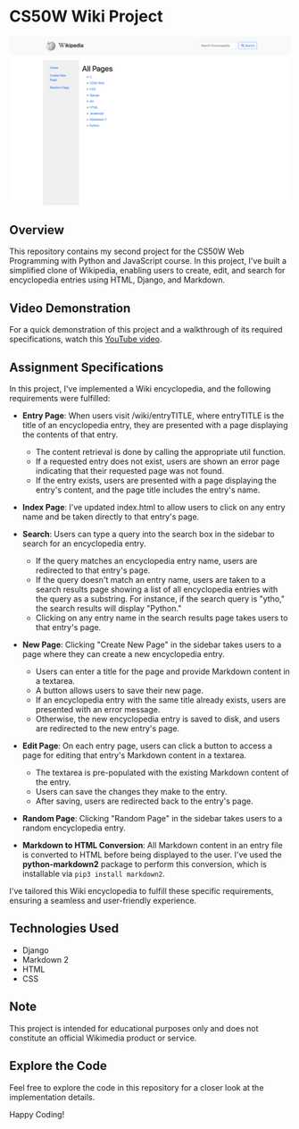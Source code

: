 # CS50W Wiki Project

![Project Preview](preview.png)

## Overview
This repository contains my second project for the CS50W Web Programming with Python and JavaScript course. In this project, I've built a simplified clone of Wikipedia, enabling users to create, edit, and search for encyclopedia entries using HTML, Django, and Markdown.

## Video Demonstration
For a quick demonstration of this project and a walkthrough of its required specifications, watch this [YouTube video](https://youtu.be/HH48wkqnoug).

## Assignment Specifications

In this project, I've implemented a Wiki encyclopedia, and the following requirements were fulfilled:

- **Entry Page**: When users visit /wiki/entryTITLE, where entryTITLE is the title of an encyclopedia entry, they are presented with a page displaying the contents of that entry.
  - The content retrieval is done by calling the appropriate util function.
  - If a requested entry does not exist, users are shown an error page indicating that their requested page was not found.
  - If the entry exists, users are presented with a page displaying the entry's content, and the page title includes the entry's name.

- **Index Page**: I've updated index.html to allow users to click on any entry name and be taken directly to that entry's page.

- **Search**: Users can type a query into the search box in the sidebar to search for an encyclopedia entry.
  - If the query matches an encyclopedia entry name, users are redirected to that entry's page.
  - If the query doesn't match an entry name, users are taken to a search results page showing a list of all encyclopedia entries with the query as a substring. For instance, if the search query is "ytho," the search results will display "Python."
  - Clicking on any entry name in the search results page takes users to that entry's page.

- **New Page**: Clicking "Create New Page" in the sidebar takes users to a page where they can create a new encyclopedia entry.
  - Users can enter a title for the page and provide Markdown content in a textarea.
  - A button allows users to save their new page.
  - If an encyclopedia entry with the same title already exists, users are presented with an error message.
  - Otherwise, the new encyclopedia entry is saved to disk, and users are redirected to the new entry's page.

- **Edit Page**: On each entry page, users can click a button to access a page for editing that entry's Markdown content in a textarea.
  - The textarea is pre-populated with the existing Markdown content of the entry.
  - Users can save the changes they make to the entry.
  - After saving, users are redirected back to the entry's page.

- **Random Page**: Clicking "Random Page" in the sidebar takes users to a random encyclopedia entry.

- **Markdown to HTML Conversion**: All Markdown content in an entry file is converted to HTML before being displayed to the user. I've used the **python-markdown2** package to perform this conversion, which is installable via `pip3 install markdown2`.

I've tailored this Wiki encyclopedia to fulfill these specific requirements, ensuring a seamless and user-friendly experience.

## Technologies Used
- Django
- Markdown 2
- HTML
- CSS

## Note
This project is intended for educational purposes only and does not constitute an official Wikimedia product or service.

## Explore the Code
Feel free to explore the code in this repository for a closer look at the implementation details.

Happy Coding!
